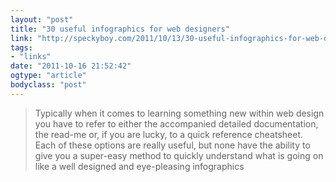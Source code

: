 ```yaml
---
layout: "post"
title: "30 useful infographics for web designers"
link: "http://speckyboy.com/2011/10/13/30-useful-infographics-for-web-designers/"
tags: 
- "links"
date: "2011-10-16 21:52:42"
ogtype: "article"
bodyclass: "post"
---
```


> Typically when it comes to learning something new within web design you have to refer to either the accompanied detailed documentation, the read-me or, if you are lucky, to a quick reference cheatsheet. Each of these options are really useful, but none have the ability to give you a super-easy method to quickly understand what is going on like a well designed and eye-pleasing infographics